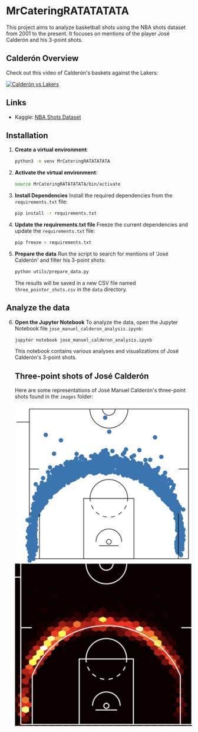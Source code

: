 # MrCateringRATATATATA

This project aims to analyze basketball shots using the NBA shots dataset from 2001 to the present. It focuses on mentions of the player José Calderón and his 3-point shots.

## Calderón Overview

Check out this video of Calderón's baskets against the Lakers:

[![Calderón vs Lakers](https://img.youtube.com/vi/BdxfhRCU_Qc/0.jpg)](https://www.youtube.com/watch?v=BdxfhRCU_Qc)


## Links
- Kaggle: [NBA Shots Dataset](https://www.kaggle.com/datasets/techbaron13/nba-shots-dataset-2001-present)

## Installation

1. **Create a virtual environment**:
   ```bash
   python3 -m venv MrCateringRATATATATA
   ```

2. **Activate the virtual environment**:
   ```bash
   source MrCateringRATATATATA/bin/activate
   ```

3. **Install Dependencies**
    Install the required dependencies from the `requirements.txt` file:
    ```bash
    pip install -r requirements.txt
    ```

4. **Update the requirements.txt file**
    Freeze the current dependencies and update the `requirements.txt` file:
    ```bash
    pip freeze > requirements.txt
    ```

5. **Prepare the data**
    Run the script to search for mentions of 'José Calderón' and filter his 3-point shots:
    ```bash
    python utils/prepare_data.py
    ```

    The results will be saved in a new CSV file named `three_pointer_shots.csv` in the `data` directory.

## Analyze the data
6. **Open the Jupyter Notebook**
    To analyze the data, open the Jupyter Notebook file `jose_manuel_calderon_analysis.ipynb`:
    ```bash
    jupyter notebook jose_manuel_calderon_analysis.ipynb
    ```

    This notebook contains various analyses and visualizations of José Calderón's 3-point shots.

    ## Three-point shots of José Calderón

    Here are some representations of José Manuel Calderón's three-point shots found in the `images` folder:

    ![Court](images/court.png)
    ![Hexbin](images/hex-binning.png)
